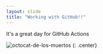 ```yaml
---
layout: slide
title: "Working with GitHub!!"
---
```


It's a great day for GitHub Actions

![octocat-de-los-muertos](https://octodex.github.com/images/octocat-de-los-muertos.jpg)
{: .center}
